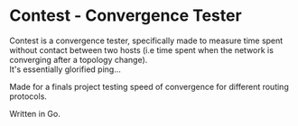 # Contest - Convergence Tester

Contest is a convergence tester, specifically made to measure time spent without contact between two hosts (i.e time spent when the network is converging after a topology change).  
It's essentially glorified ping...

Made for a finals project testing speed of convergence for different routing protocols.

Written in Go.
